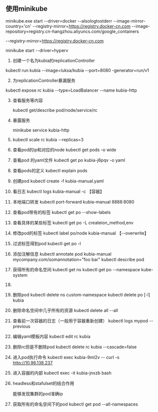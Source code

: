 ## 使用minikube 

minikube.exe start   --driver=docker   --alsologtostderr    --image-mirror-country='cn'   --registry-mirror=https://registry.docker-cn.com --image-repository=registry.cn-hangzhou.aliyuncs.com/google_containers

 --registry-mirror=https://registry.docker-cn.com 

 minikube start --driver=hyperv 

1. 创建一个名为kubia的replicationController

kubectl run kubia --image=luksa/kubia --port=8080 -generator=run/v1

2. 为replicationController暴漏服务

kubectl expose rc kubia --type=LoadBalancer --name kubia-http

3. 查看服务等内容

   kubectl get/describe pod/node/service/rc

4. 暴露服务

   minikube service kubia-http
   
5. kubectl scale rc kubia --replicas=3

6. 查看pod的ip和对应的node
  kubectl get pods -o wide

7. 查看pod 的yaml文件
  kubectl get po kubia-j6pqv -o yaml

8. 查看pods的定义
  kubectl explain pods 

9. 创建pod
  kubectl create -f kubia-manual.yaml

10. 看日志
    kubectl logs kubia-manual -c 【容器】

11. 本地端口转发
    kubectl port-forward kubia-manual 8888:8080

12. 查看pod带有的标签
    kubectl get po --show-labels

13. 查看具体的某些标签
    kubectl get po -L createion_method,env

14. 修改pod的标签
    kubectl label po/node kubia-manual 【--overwrite】

15. 过滤标签得到pod
    kubectl get po -l 

16. 添加注解信息
    kubectl annotate pod kubia-manual mycompany.com/somannotation="foo bar"
    kubectl describe pod

17. 获得所有的命名空间
    kubectl get ns
    kubectl get po --namespace kube-system

18. 

19. 删除pod
    kubectl delete ns custom-namespace
    kubectl delete po [-l] kubia

20. 删除命名空间中几乎所有的资源
    kubectl delete all --all

21. 查看前一次容器的日志（一般用于容器重新创建）
    kubectl logs mypod --previous

22. 编辑yaml模板内容
    kubectl edit rc kubia

23. 删除rc但是不删除pod
    kubectl delete rc kubia --cascade=false

24. 进入pod执行命令
    kubectl exec kubia-9ml2v  -- curl -s http://10.96.138.237

25. 进入容器的内部
    kubectl exec -it kubia-jnxzb  bash

26. headless和stafulset的结合作用

    能够发现集群的pod准确ip
27. 获取所有的命名空间下的pod
   kubectl get pod --all-namespaces